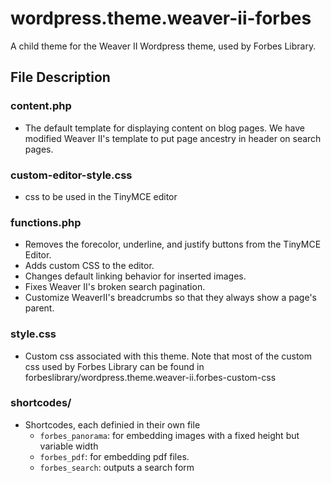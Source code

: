 wordpress.theme.weaver-ii-forbes
=======
A child theme for the Weaver II Wordpress theme, used by Forbes Library.

## File Description
### content.php
+ The default template for displaying content on blog pages. We have modified
Weaver II's template to put page ancestry in header on search pages.

### custom-editor-style.css
+ css to be used in the TinyMCE editor

### functions.php
+ Removes the forecolor, underline, and justify buttons from the TinyMCE Editor.
+ Adds custom CSS to the editor.
+ Changes default linking behavior for inserted images.
+ Fixes Weaver II's broken search pagination.
+ Customize WeaverII's breadcrumbs so that they always show a page's parent.

### style.css
+ Custom css associated with this theme. Note that most of the custom css used by
Forbes Library can be found in forbeslibrary/wordpress.theme.weaver-ii.forbes-custom-css

### shortcodes/
+ Shortcodes, each definied in their own file
  + `forbes_panorama`: for embedding images with a fixed height but variable width
  + `forbes_pdf`: for embedding pdf files.
  + `forbes_search`: outputs a search form
